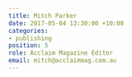 ```yaml
---
title: Mitch Parker
date: 2017-05-04 13:30:00 +10:00
categories:
- publishing
position: 5
role: Acclaim Magazine Editor
email: mitch@acclaimmag.com.au
---
```


